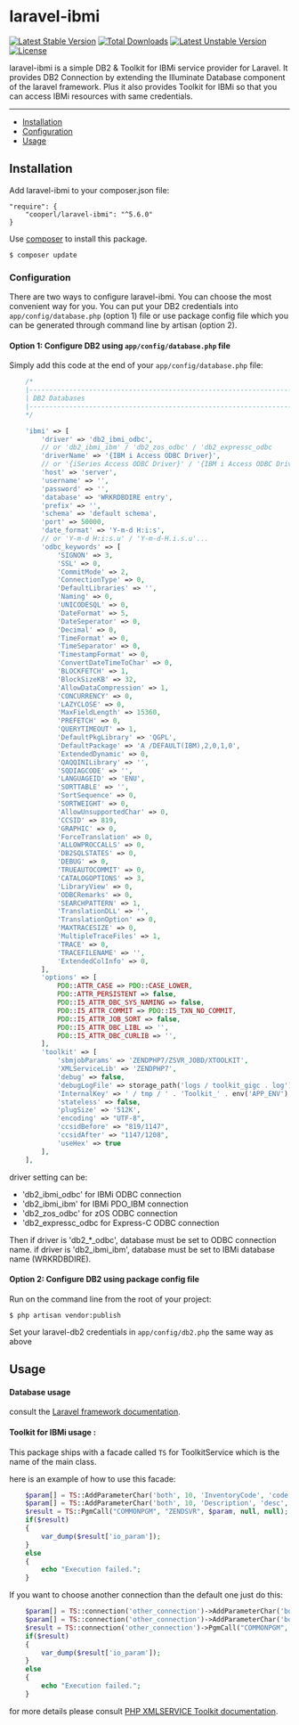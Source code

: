 # laravel-ibmi

[![Latest Stable Version](https://poser.pugx.org/cooperl/laravel-ibmi/v/stable)](https://packagist.org/packages/cooperl/laravel-ibmi)
[![Total Downloads](https://poser.pugx.org/cooperl/laravel-ibmi/downloads)](https://packagist.org/packages/cooperl/laravel-ibmi)
[![Latest Unstable Version](https://poser.pugx.org/cooperl/laravel-ibmi/v/unstable)](https://packagist.org/packages/cooperl/laravel-ibmi)
[![License](https://poser.pugx.org/cooperl/laravel-ibmi/license)](https://packagist.org/packages/cooperl/laravel-ibmi)

laravel-ibmi is a simple DB2 & Toolkit for IBMi service provider for Laravel.
It provides DB2 Connection by extending the Illuminate Database component of the laravel framework.
Plus it also provides Toolkit for IBMi so that you can access IBMi resources with same credentials.

---

- [Installation](#installation)
- [Configuration](#configuration)
- [Usage](#usage)

## Installation
Add laravel-ibmi to your composer.json file:
```
"require": {
    "cooperl/laravel-ibmi": "^5.6.0"
}
```
Use [composer](http://getcomposer.org) to install this package.
```
$ composer update
```

### Configuration
There are two ways to configure laravel-ibmi. You can choose the most convenient way for you. You can put your DB2 credentials into ``app/config/database.php`` (option 1) file or use package config file which you can be generated through command line by artisan (option 2).

#### Option 1: Configure DB2 using ``app/config/database.php`` file

Simply add this code at the end of your ``app/config/database.php`` file:

```php
    /*
    |--------------------------------------------------------------------------
    | DB2 Databases
    |--------------------------------------------------------------------------
    */

    'ibmi' => [
        'driver' => 'db2_ibmi_odbc',
        // or 'db2_ibmi_ibm' / 'db2_zos_odbc' / 'db2_expressc_odbc
        'driverName' => '{IBM i Access ODBC Driver}',
        // or '{iSeries Access ODBC Driver}' / '{IBM i Access ODBC Driver 64-bit}'
        'host' => 'server',
        'username' => '',
        'password' => '',
        'database' => 'WRKRDBDIRE entry',
        'prefix' => '',
        'schema' => 'default schema',
        'port' => 50000,
        'date_format' => 'Y-m-d H:i:s',
        // or 'Y-m-d H:i:s.u' / 'Y-m-d-H.i.s.u'...
        'odbc_keywords' => [
            'SIGNON' => 3,
            'SSL' => 0,
            'CommitMode' => 2,
            'ConnectionType' => 0,
            'DefaultLibraries' => '',
            'Naming' => 0,
            'UNICODESQL' => 0,
            'DateFormat' => 5,
            'DateSeperator' => 0,
            'Decimal' => 0,
            'TimeFormat' => 0,
            'TimeSeparator' => 0,
            'TimestampFormat' => 0,
            'ConvertDateTimeToChar' => 0,
            'BLOCKFETCH' => 1,
            'BlockSizeKB' => 32,
            'AllowDataCompression' => 1,
            'CONCURRENCY' => 0,
            'LAZYCLOSE' => 0,
            'MaxFieldLength' => 15360,
            'PREFETCH' => 0,
            'QUERYTIMEOUT' => 1,
            'DefaultPkgLibrary' => 'QGPL',
            'DefaultPackage' => 'A /DEFAULT(IBM),2,0,1,0',
            'ExtendedDynamic' => 0,
            'QAQQINILibrary' => '',
            'SQDIAGCODE' => '',
            'LANGUAGEID' => 'ENU',
            'SORTTABLE' => '',
            'SortSequence' => 0,
            'SORTWEIGHT' => 0,
            'AllowUnsupportedChar' => 0,
            'CCSID' => 819,
            'GRAPHIC' => 0,
            'ForceTranslation' => 0,
            'ALLOWPROCCALLS' => 0,
            'DB2SQLSTATES' => 0,
            'DEBUG' => 0,
            'TRUEAUTOCOMMIT' => 0,
            'CATALOGOPTIONS' => 3,
            'LibraryView' => 0,
            'ODBCRemarks' => 0,
            'SEARCHPATTERN' => 1,
            'TranslationDLL' => '',
            'TranslationOption' => 0,
            'MAXTRACESIZE' => 0,
            'MultipleTraceFiles' => 1,
            'TRACE' => 0,
            'TRACEFILENAME' => '',
            'ExtendedColInfo' => 0,
        ],
        'options' => [
            PDO::ATTR_CASE => PDO::CASE_LOWER,
            PDO::ATTR_PERSISTENT => false,
            PDO::I5_ATTR_DBC_SYS_NAMING => false,
            PDO::I5_ATTR_COMMIT => PDO::I5_TXN_NO_COMMIT,
            PDO::I5_ATTR_JOB_SORT => false,
            PDO::I5_ATTR_DBC_LIBL => '',
            PDO::I5_ATTR_DBC_CURLIB => '',
        ],
        'toolkit' => [
            'sbmjobParams' => 'ZENDPHP7/ZSVR_JOBD/XTOOLKIT',
            'XMLServiceLib' => 'ZENDPHP7',
            'debug' => false,
            'debugLogFile' => storage_path('logs / toolkit_gigc . log'),
            'InternalKey' => ' / tmp / ' . 'Toolkit_' . env('APP_ENV') . '_' . random_int(1, 10),
            'stateless' => false,
            'plugSize' => '512K',
            'encoding' => "UTF-8",
            'ccsidBefore' => "819/1147",
            'ccsidAfter' => "1147/1208",
            'useHex' => true
        ],
    ],

```
driver setting can be:
- 'db2_ibmi_odbc' for IBMi ODBC connection
- 'db2_ibmi_ibm' for IBMi PDO_IBM connection
- 'db2_zos_odbc' for zOS ODBC connection
- 'db2_expressc_odbc for Express-C ODBC connection

Then if driver is 'db2_*_odbc', database must be set to ODBC connection name.
if driver is 'db2_ibmi_ibm', database must be set to IBMi database name (WRKRDBDIRE).

#### Option 2: Configure DB2 using package config file

Run on the command line from the root of your project:

```
$ php artisan vendor:publish
```

Set your laravel-db2 credentials in ``app/config/db2.php``
the same way as above

## Usage

#### Database usage

consult the [Laravel framework documentation](http://laravel.com/docs).

#### Toolkit for IBMi usage :

This package ships with a facade called ``TS`` for ToolkitService which is the name of the main class.

here is an example of how to use this facade:

```php
    $param[] = TS::AddParameterChar('both', 10, 'InventoryCode', 'code', $code);
    $param[] = TS::AddParameterChar('both', 10, 'Description', 'desc', $desc);
    $result = TS::PgmCall("COMMONPGM", "ZENDSVR", $param, null, null);
    if($result)
    {
        var_dump($result['io_param']);
    }
    else
    {
        echo "Execution failed.";
    }
```

If you want to choose another connection than the default one just do this:

```php
    $param[] = TS::connection('other_connection')->AddParameterChar('both', 10, 'InventoryCode', 'code', $code);
    $param[] = TS::connection('other_connection')->AddParameterChar('both', 10, 'Description', 'desc', $desc);
    $result = TS::connection('other_connection')->PgmCall("COMMONPGM", "ZENDSVR", $param, null, null);
    if($result)
    {
        var_dump($result['io_param']);
    }
    else
    {
        echo "Execution failed.";
    }
```

for more details please consult [PHP XMLSERVICE Toolkit documentation](http://files.zend.com/help/Zend-Server-IBMi/zend-server.htm#php_toolkit_xml_service_functions.htm).

